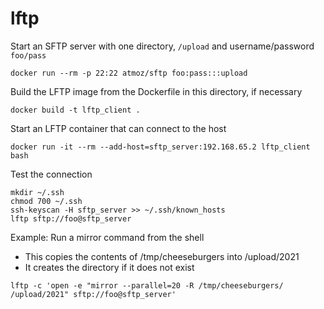 # lftp

Start an SFTP server with one directory, `/upload` and username/password `foo/pass`

```
docker run --rm -p 22:22 atmoz/sftp foo:pass:::upload
```

Build the LFTP image from the Dockerfile in this directory, if necessary

```
docker build -t lftp_client .
```

Start an LFTP container that can connect to the host

```
docker run -it --rm --add-host=sftp_server:192.168.65.2 lftp_client bash
```

Test the connection

```
mkdir ~/.ssh
chmod 700 ~/.ssh
ssh-keyscan -H sftp_server >> ~/.ssh/known_hosts
lftp sftp://foo@sftp_server
```

Example: Run a mirror command from the shell
* This copies the contents of /tmp/cheeseburgers into /upload/2021
* It creates the directory if it does not exist

```
lftp -c 'open -e "mirror --parallel=20 -R /tmp/cheeseburgers/ /upload/2021" sftp://foo@sftp_server'
```
